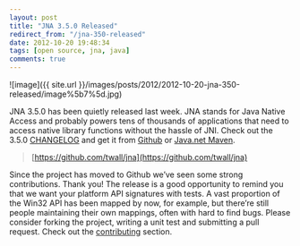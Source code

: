 ```yaml
---
layout: post
title: "JNA 3.5.0 Released"
redirect_from: "/jna-350-released"
date: 2012-10-20 19:48:34
tags: [open source, jna, java]
comments: true
---
```

![image]({{ site.url }}/images/posts/2012/2012-10-20-jna-350-released/image%5b7%5d.jpg)

JNA 3.5.0 has been quietly released last week. JNA stands for Java Native Access and probably powers tens of thousands of applications that need to access native library functions without the hassle of JNI. Check out the 3.5.0 [CHANGELOG](https://github.com/twall/jna/blob/master/CHANGES.md) and get it from [Github](https://github.com/twall/jna) or [Java.net Maven](https://maven.java.net/index.html#nexus-search;quick~jna).

> [https://github.com/twall/jna](https://github.com/twall/jna)

Since the project has moved to Github we’ve seen some strong contributions. Thank you! The release is a good opportunity to remind you that we want your platform API signatures with tests. A vast proportion of the Win32 API has been mapped by now, for example, but there’re still people maintaining their own mappings, often with hard to find bugs. Please consider forking the project, writing a unit test and submitting a pull request. Check out the [contributing](https://github.com/twall/jna/blob/master/www/Contributing.md) section.
